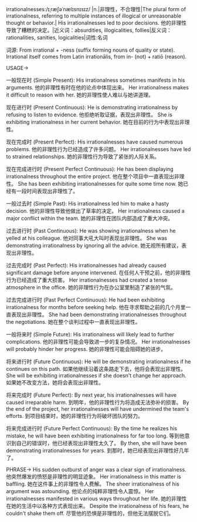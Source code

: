 irrationalnesses:/ɪˌræʃəˈnælɪsnɪsɪz/
|n.|非理性，不合理性|The plural form of irrationalness, referring to multiple instances of illogical or unreasonable thought or behavior.|  His irrationalnesses led to poor decisions. 他的非理性导致了糟糕的决定。|近义词：absurdities, illogicalities, follies|反义词：rationalities, sanities, logicalities|词性:名词

词源:
From irrational + -ness (suffix forming nouns of quality or state). Irrational itself comes from Latin irrationālis, from in- (not) + ratiō (reason).

USAGE->

一般现在时 (Simple Present):
His irrationalness sometimes manifests in his arguments.  他的非理性有时在他的论点中体现出来。
Her irrationalness makes it difficult to reason with her. 她的非理性使人难以与她讲道理。

现在进行时 (Present Continuous):
He is demonstrating irrationalness by refusing to listen to evidence. 他拒绝听取证据，表现出非理性。
She is exhibiting irrationalness in her current behavior. 她在目前的行为中表现出非理性。


现在完成时 (Present Perfect):
His irrationalnesses have caused numerous problems. 他的非理性行为已经造成了许多问题。
Her irrationalnesses have led to strained relationships. 她的非理性行为导致了紧张的人际关系。

现在完成进行时 (Present Perfect Continuous):
He has been displaying irrationalness throughout the entire project.  他在整个项目中一直表现出非理性。
She has been exhibiting irrationalnesses for quite some time now.  她已经有一段时间表现出非理性了。

一般过去时 (Simple Past):
His irrationalness led him to make a hasty decision. 他的非理性导致他做出了草率的决定。
Her irrationalness caused a major conflict within the team. 她的非理性在团队内部造成了重大冲突。

过去进行时 (Past Continuous):
He was showing irrationalness when he yelled at his colleague. 他对同事大吼大叫时表现出非理性。
She was demonstrating irrationalness by ignoring all the advice. 她无视所有建议，表现出非理性。


过去完成时 (Past Perfect):
His irrationalnesses had already caused significant damage before anyone intervened. 在任何人干预之前，他的非理性行为已经造成了重大损害。
Her irrationalnesses had created a tense atmosphere in the office. 她的非理性行为在办公室里制造了紧张的气氛。

过去完成进行时 (Past Perfect Continuous):
He had been exhibiting irrationalness for months before seeking help.  他在寻求帮助之前的几个月里一直表现出非理性。
She had been demonstrating irrationalnesses throughout the negotiations.  她在整个谈判过程中一直表现出非理性。


一般将来时 (Simple Future):
His irrationalness will likely lead to further complications. 他的非理性可能会导致进一步的复杂情况。
Her irrationalnesses will probably hinder her progress. 她的非理性可能会阻碍她的进步。

将来进行时 (Future Continuous):
He will be demonstrating irrationalness if he continues on this path. 如果他继续沿着这条路走下去，他将会表现出非理性。
She will be exhibiting irrationalnesses if she doesn't change her approach. 如果她不改变方法，她将会表现出非理性。


将来完成时 (Future Perfect):
By next year, his irrationalnesses will have caused irreparable harm. 到明年，他的非理性行为将造成无法弥补的损害。
By the end of the project, her irrationalnesses will have undermined the team's efforts. 到项目结束时，她的非理性行为将破坏团队的努力。


将来完成进行时 (Future Perfect Continuous):
By the time he realizes his mistake, he will have been exhibiting irrationalness for far too long. 等到他意识到自己的错误时，他已经表现出非理性太久了。
By then, she will have been demonstrating irrationalnesses for years. 到那时，她已经表现出非理性好几年了。


PHRASE->
His sudden outburst of anger was a clear sign of irrationalness. 他突然爆发的愤怒是非理性的明显迹象。
Her irrationalness in this matter is baffling. 她在这件事上的非理性令人费解。
The sheer irrationalness of his argument was astounding.  他论点的纯粹非理性令人震惊。
Her irrationalnesses manifested in various ways throughout her life. 她的非理性在她的生活中以各种方式表现出来。
Despite the irrationalness of his fears, he couldn't shake them off. 尽管他的恐惧是非理性的，但他无法摆脱它们。


